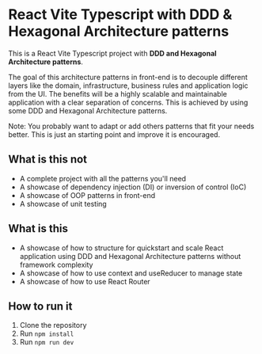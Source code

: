 # React Vite Typescript with DDD & Hexagonal Architecture patterns
This is a React Vite Typescript project with **DDD and Hexagonal Architecture patterns**.

The goal of this architecture patterns in front-end is to decouple different layers like the domain, infrastructure, business rules and application logic from the UI. The benefits will be a highly scalable and maintainable application with a clear separation of concerns. This is achieved by using some DDD and Hexagonal Architecture patterns.

Note: You probably want to adapt or add others patterns that fit your needs better. This is just an starting point and improve it is encouraged.

## What is this not
- A complete project with all the patterns you'll need
- A showcase of dependency injection (DI) or inversion of control (IoC)
- A showcase of OOP patterns in front-end
- A showcase of unit testing

## What is this
- A showcase of how to structure for quickstart and scale React application using DDD and Hexagonal Architecture patterns without framework complexity
- A showcase of how to use context and useReducer to manage state
- A showcase of how to use React Router

## How to run it
1. Clone the repository
2. Run `npm install`
3. Run `npm run dev`

